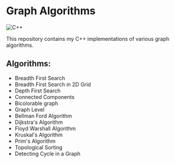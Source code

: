 # Graph Algorithms
![C++](https://img.shields.io/badge/c++-%2300599C.svg?style=for-the-badge&logo=c%2B%2B&logoColor=white)

This repository contains my C++ implementations of various graph algorithms.

## Algorithms:
* Breadth First Search
* Breadth First Search in 2D Grid
* Depth First Search
* Connected Components
* Bicolorable graph
* Graph Level
* Bellman Ford Algorithm
* Dijkstra's Algorithm
* Floyd Warshall Algorithm
* Kruskal's Algorithm
* Prim's Algorithm
* Topological Sorting
* Detecting Cycle in a Graph
